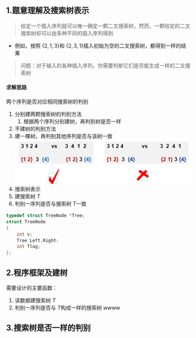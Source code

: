 ## 1.题意理解及搜索树表示
>给定一个插入序列就可以唯一确定一颗二叉搜索树，然而，一颗给定的二叉搜索树却可以由多种不同的插入序列得到
* 例如，按照 $\{2,1,3\}$和 $\{2,3,1\}$插入初始为空的二叉搜索树，都得到一样的结果

>问题：对于输入的各种插入序列，你需要判断它们是否能生成一样的二叉搜索树

#### 求解思路
两个序列是否对应相同搜索树的判别
1. 分别建两颗搜索树的判别方法
	1. 根据两个序列分别建树，再判别树是否一样
2. 不建树的判别方法
3. 建一棵树，再判别其他序列是否与该树一致
![image21](image/image21.png)
1. 搜索树表示
2. 建搜索树 $T$
3. 判别一序列是否与搜索树 $T$一致
```C
typedef struct TreeNode *Tree;
struct TreeNode
{
    int v;
    Tree Left,Right;
    int flag;
};
```
## 2.程序框架及建树
需要设计的主要函数：
1. 读数据建搜索树 $T$
2. 判别一序列是否与 $T$构成一样的搜索树
wwww

## 3.搜索树是否一样的判别
